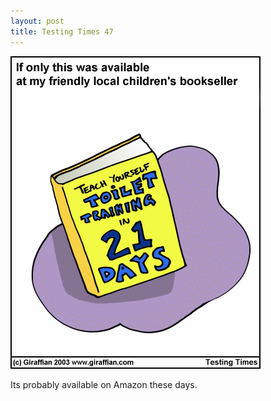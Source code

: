 ```yaml
---
layout: post
title: Testing Times 47
---
```

<img src="/images/tt0047.png">

Its probably available on Amazon these days. 